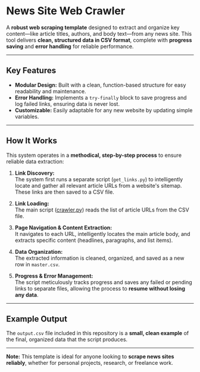 # News Site Web Crawler

A **robust web scraping template** designed to extract and organize key content—like article titles, authors, and body text—from any news site. This tool delivers **clean, structured data in CSV format**, complete with **progress saving** and **error handling** for reliable performance.

---

## Key Features

- **Modular Design:** Built with a clean, function-based structure for easy readability and maintenance.
- **Error Handling:** Implements a `try-finally` block to save progress and log failed links, ensuring data is never lost.
- **Customizable:** Easily adaptable for any new website by updating simple variables.

---

## How It Works

This system operates in a **methodical, step-by-step process** to ensure reliable data extraction:

1. **Link Discovery:**  
   The system first runs a separate script (`get_links.py`) to intelligently locate and gather all relevant article URLs from a website's sitemap. These links are then saved to a CSV file.

2. **Link Loading:**  
   The main script ([crawler.py](https://github.com/Evaldas-Koncevicius/news-site-web-crawler/blob/main/crawler.py)) reads the list of article URLs from the CSV file.

3. **Page Navigation & Content Extraction:**  
   It navigates to each URL, intelligently locates the main article body, and extracts specific content (headlines, paragraphs, and list items).

4. **Data Organization:**  
   The extracted information is cleaned, organized, and saved as a new row in `master.csv`.

5. **Progress & Error Management:**  
   The script meticulously tracks progress and saves any failed or pending links to separate files, allowing the process to **resume without losing any data**.

---

## Example Output

The `output.csv` file included in this repository is a **small, clean example** of the final, organized data that the script produces.

---

**Note:** This template is ideal for anyone looking to **scrape news sites reliably**, whether for personal projects, research, or freelance work.
